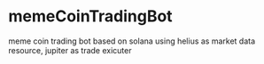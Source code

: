 # memeCoinTradingBot
meme coin trading bot based on solana using helius as market data resource, jupiter as trade exicuter
